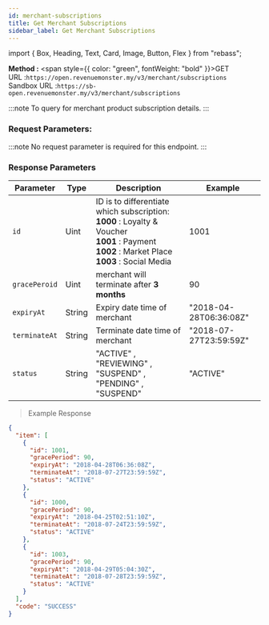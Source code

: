 ```yaml
---
id: merchant-subscriptions
title: Get Merchant Subscriptions
sidebar_label: Get Merchant Subscriptions
---
```


import { Box, Heading, Text, Card, Image, Button, Flex } from "rebass";

**Method :** <span style={{ color: "green", fontWeight: "bold" }}>GET</span><br/>
URL :`https://open.revenuemonster.my/v3/merchant/subscriptions`<br/>
Sandbox URL :`https://sb-open.revenuemonster.my/v3/merchant/subscriptions`

:::note
To query for merchant product subscription details.
:::

### Request Parameters:

:::note
No request parameter is required for this endpoint.
:::

### Response Parameters

| Parameter     | Type   | Description                                                                                                                                                        | Example                |
| ------------- | ------ | ------------------------------------------------------------------------------------------------------------------------------------------------------------------ | ---------------------- |
| `id`          | Uint   | ID is to differentiate which subscription: <br/> **1000** : Loyalty & Voucher <br/> **1001** : Payment <br/> **1002** : Market Place <br/> **1003** : Social Media | 1001                   |
| `gracePeroid` | Uint   | merchant will terminate after **3 months**                                                                                                                         | 90                     |
| `expiryAt`    | String | Expiry date time of merchant                                                                                                                                       | "2018-04-28T06:36:08Z" |
| `terminateAt` | String | Terminate date time of merchant                                                                                                                                    | "2018-07-27T23:59:59Z" |
| `status`      | String | "ACTIVE" , "REVIEWING" , "SUSPEND" , "PENDING" , "SUSPEND"                                                                                                         | "ACTIVE"               |

> Example Response

```json
{
  "item": [
    {
      "id": 1001,
      "gracePeriod": 90,
      "expiryAt": "2018-04-28T06:36:08Z",
      "terminateAt": "2018-07-27T23:59:59Z",
      "status": "ACTIVE"
    },
    {
      "id": 1000,
      "gracePeriod": 90,
      "expiryAt": "2018-04-25T02:51:10Z",
      "terminateAt": "2018-07-24T23:59:59Z",
      "status": "ACTIVE"
    },
    {
      "id": 1003,
      "gracePeriod": 90,
      "expiryAt": "2018-04-29T05:04:30Z",
      "terminateAt": "2018-07-28T23:59:59Z",
      "status": "ACTIVE"
    }
  ],
  "code": "SUCCESS"
}
```
